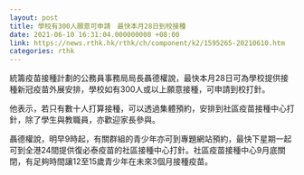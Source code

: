 ```yaml
---
layout: post
title: 學校有300人願意可申請　最快本月28日到校接種
date: 2021-06-10 16:31:04.000000000 +08:00
link: https://news.rthk.hk/rthk/ch/component/k2/1595265-20210610.htm
categories: rthk
---
```


統籌疫苗接種計劃的公務員事務局局長聶德權說，最快本月28日可為學校提供接種新冠疫苗外展安排，學校如有300人或以上願意接種，可申請到校打針。

他表示，若只有數十人打算接種，可以透過集體預約，安排到社區疫苗接種中心打針，除了學生與教職員，亦歡迎家長參與。

聶德權說，明早9時起，有關群組的青少年亦可到專題網站預約，最快下星期一起可到全港24間提供復必泰疫苗的社區接種中心打針。社區疫苗接種中心9月底關閉，有足夠時間讓12至15歲青少年在未來3個月接種疫苗。
